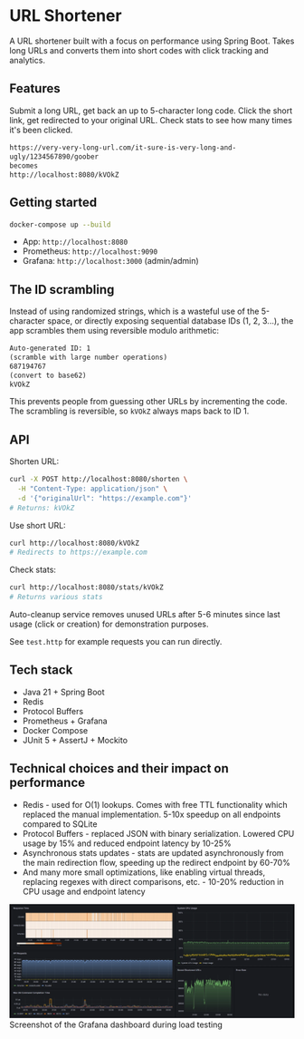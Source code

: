 # URL Shortener

A URL shortener built with a focus on performance using Spring Boot. Takes long URLs and converts them into short codes
with
click tracking and analytics.

## Features

Submit a long URL, get back an up to 5-character long code. Click the short link, get redirected to your original URL.
Check stats to see how many times it's been clicked.

```
https://very-very-long-url.com/it-sure-is-very-long-and-ugly/1234567890/goober 
becomes 
http://localhost:8080/kVOkZ
```

## Getting started

```bash
docker-compose up --build
```

- App: `http://localhost:8080`
- Prometheus: `http://localhost:9090`
- Grafana: `http://localhost:3000` (admin/admin)

## The ID scrambling

Instead of using randomized strings, which is a wasteful use of the 5-character space, or directly exposing sequential
database IDs (1, 2, 3...), the app scrambles them using reversible modulo arithmetic:

```
Auto-generated ID: 1 
(scramble with large number operations)
687194767
(convert to base62)
kVOkZ
```

This prevents people from guessing other URLs by incrementing the code. The scrambling is reversible, so `kVOkZ` always
maps back to ID 1.

## API

Shorten URL:

```bash
curl -X POST http://localhost:8080/shorten \
  -H "Content-Type: application/json" \
  -d '{"originalUrl": "https://example.com"}'
# Returns: kVOkZ
```

Use short URL:

```bash
curl http://localhost:8080/kVOkZ
# Redirects to https://example.com
```

Check stats:

```bash
curl http://localhost:8080/stats/kVOkZ
# Returns various stats
```

Auto-cleanup service removes unused URLs after 5-6 minutes since last usage (click or creation) for demonstration
purposes.

See `test.http` for example requests you can run directly.

## Tech stack

- Java 21 + Spring Boot
- Redis
- Protocol Buffers
- Prometheus + Grafana
- Docker Compose
- JUnit 5 + AssertJ + Mockito

## Technical choices and their impact on performance

- Redis - used for O(1) lookups. Comes with free TTL functionality which replaced the manual implementation.
  5-10x speedup on all endpoints compared to SQLite
- Protocol Buffers - replaced JSON with binary serialization. Lowered CPU usage by 15% and reduced
  endpoint latency by 10-25%
- Asynchronous stats updates - stats are updated asynchronously from the main redirection flow, speeding up the redirect
  endpoint by 60-70%
- And many more small optimizations, like enabling virtual threads, replacing regexes with direct comparisons, etc. -
  10-20% reduction in CPU usage and endpoint latency

![Dashboard screenshot](grafana/dashboard.webp)
Screenshot of the Grafana dashboard during load testing